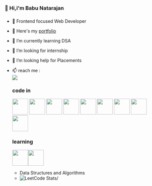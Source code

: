 ### 👋 Hi,i'm Babu Natarajan 
### 
- 💬 Frontend focused Web Developer
  
- 🔭 Here's my [portfolio](https://babucd.github.io/flexible-portfolio/)                                                 
- 🌱 I’m currently learning DSA
- 👯 I’m looking for internship
- 🤔 I’m looking help for Placements 
- 📫  reach me :
  <br> [<img src="https://img.shields.io/badge/LinkedIn-0077B5?style=for-the-badge&logo=linkedin&logoColor=white" />](https://www.linkedin.com/in/-babu-natarajan-43-/)

  ### code in
  <img height="50" width="50" src="https://img.icons8.com/color/48/000000/python.png" /> <img height="50" width="50" src="https://img.icons8.com/color/48/000000/c-programming.png" /> <img height="50" width="50" src="https://img.icons8.com/color/48/000000/c-plus-plus-logo.png" /> <img height="50" width="50" src="https://img.icons8.com/color/48/000000/java-coffee-cup-logo.png" /> <img height="50" width="50" src="https://img.icons8.com/color/48/000000/html-5.png" /> <img height="50" width="50" src="https://img.icons8.com/color/48/000000/css3.png" />  <img height="50" width="50" src="https://img.icons8.com/color/48/000000/bootstrap.png" />
<img height="50" width="50" src="https://img.icons8.com/color/48/000000/javascript.png"/> <img height="50" width="50" src="https://img.icons8.com/color/48/000000/react-native.png"/>

  ### learning
  <img height="50" width="50" src="https://img.icons8.com/color/48/000000/mysql-logo.png"/><img height="50" width="50" src="https://img.icons8.com/color/48/000000/react-native.png"/>
  - Data Structures and Algorithms 
  - ![LeetCode Stats](https://leetcard.jacoblin.cool/babu21?theme=dark&font=Noto%20Sans%20Hanifi%20Rohingya&ext=heatmap)/
<!--
**Babucd/Babucd** is a ✨ _special_ ✨ repository because its `README.md` (this file) appears on your GitHub profile.

Here are some ideas to get you started:
![LeetCode Stats](https://leetcard.jacoblin.cool/babu21?theme=dark&font=Noto%20Sans%20Hanifi%20Rohingya&ext=heatmap)
- 🔭 I’m currently working on ...
- 🌱 I’m currently learning ...
- 👯 I’m looking to collaborate on ...
- 🤔 I’m looking for help with ...
- 💬 Ask me about ...
- 📫 How to reach me: ...
- 😄 Pronouns: ...
- ⚡ Fun fact: ...
-->
